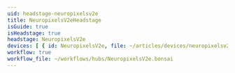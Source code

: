 ```yaml
---
uid: headstage-neuropixelsv2e
title: NeuropixelsV2eHeadstage
isGuide: true
isHeadstage: true
headstage: NeuropixelsV2e
devices: [ { id: NeuropixelsV2e, file: ~/articles/devices/neuropixelsv2e }, { id: BNO055, file: ~/articles/devices/bno055_neuropixelsv2e } ]
workflow: true
workflow_file: ~/workflows/hubs/NeuropixelsV2e.bonsai
---
```

